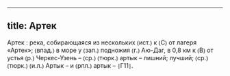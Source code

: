 
---
title: Артек
---
Артек
: река, собирающаяся из нескольких ⦅ист.⦆ к ⦅С⦆ от лагеря «Артек»; ⦅впад.⦆ в море у ⦅зап.⦆ подножия ⦅г.⦆ Аю-Даг, в 0,8 км к ⦅В⦆ от устья ⦅р.⦆ Черкес-Узень – ⦅ср.⦆ ⦅тюрк.⦆ артык – лишний; лучший; ⦅ср.⦆ ⦅тюрк.⦆ ⦅и.л.⦆ Артык – и ⦅рпл.⦆ артык – ⦃Г11⦄.

